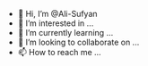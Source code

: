 - 👋 Hi, I’m @Ali-Sufyan
- 👀 I’m interested in ...
- 🌱 I’m currently learning ...
- 💞️ I’m looking to collaborate on ...
- 📫 How to reach me ...

<!---
Ali-Sufyan/Ali-Sufyan is a ✨ special ✨ repository because its `README.md` (this file) appears on your GitHub profile.
You can click the Preview link to take a look at your changes.
--->
